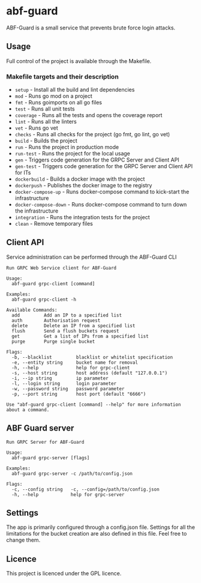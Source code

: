 # abf-guard
ABF-Guard is a small service that prevents brute force login attacks.

## Usage
Full control of the project is available through the Makefile.

### Makefile targets and their description
- `setup`               - Install all the build and lint dependencies
- `mod`                 - Runs go mod on a project
- `fmt`                 - Runs goimports on all go files
- `test`                - Runs all unit tests
- `coverage`            - Runs all the tests and opens the coverage report
- `lint`                - Runs all the linters
- `vet`                 - Runs go vet
- `checks`              - Runs all checks for the project (go fmt, go lint, go vet)
- `build`               - Builds the project
- `run`                 - Runs the project in production mode
- `run-test`            - Runs the project for the local usage
- `gen`                 - Triggers code generation for the GRPC Server and Client API
- `gen-test`            - Triggers code generation for the GRPC Server and Client API for ITs
- `dockerbuild`         - Builds a docker image with the project
- `dockerpush`          - Publishes the docker image to the registry
- `docker-compose-up`   - Runs docker-compose command to kick-start the infrastructure
- `docker-compose-down` - Runs docker-compose command to turn down the infrastructure
- `integration`         - Runs the integration tests for the project
- `clean`               - Remove temporary files

## Client API
Service administration can be performed through the ABF-Guard CLI 
```
Run GRPC Web Service client for ABF-Guard

Usage:
  abf-guard grpc-client [command]

Examples:
  abf-guard grpc-client -h

Available Commands:
  add         Add an IP to a specified list
  auth        Authorisation request
  delete      Delete an IP from a specified list
  flush       Send a flush buckets request
  get         Get a list of IPs from a specified list
  purge       Purge single bucket

Flags:
  -b, --blacklist         blacklist or whitelist specification
  -e, --entity string     bucket name for removal
  -h, --help              help for grpc-client
  -s, --host string       host address (default "127.0.0.1")
  -i, --ip string         ip parameter
  -l, --login string      login parameter
  -w, --password string   password parameter
  -p, --port string       host port (default "6666")

Use "abf-guard grpc-client [command] --help" for more information about a command.
```

## ABF Guard server
```
Run GRPC Server for ABF-Guard

Usage:
  abf-guard grpc-server [flags]

Examples:
  abf-guard grpc-server -c /path/to/config.json

Flags:
  -c, --config string   -c, --config=/path/to/config.json
  -h, --help            help for grpc-server
```

## Settings
The app is primarily configured through a config.json file.
Settings for all the limitations for the bucket creation are also defined in this file.
Feel free to change them.

## Licence
This project is licenced under the GPL licence.

